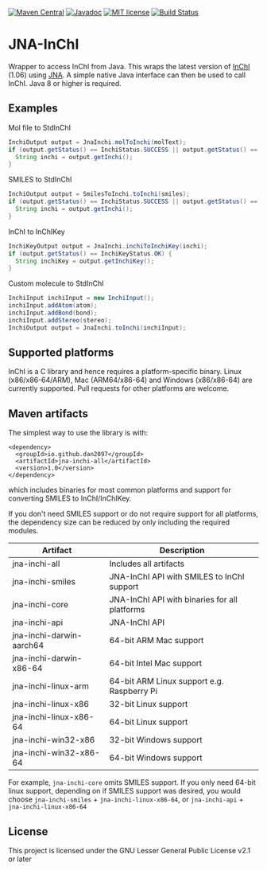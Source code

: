 [![Maven Central](https://img.shields.io/maven-central/v/io.github.dan2097/jna-inchi-all.svg?label=Maven%20Central)](https://search.maven.org/search?q=g:%22io.github.dan2097%22%20AND%20a:%22jna-inchi-all%22)
[![Javadoc](https://javadoc.io/badge/io.github.dan2097/jna-inchi-api.svg)](https://javadoc.io/doc/io.github.dan2097/jna-inchi-api)
[![MIT license](https://img.shields.io/badge/License-LGPLv2.1-blue.svg)](https://opensource.org/licenses/LGPL-2.1)
[![Build Status](https://github.com/dan2097/jna-inchi/workflows/ci_build/badge.svg)](https://github.com/dan2097/jna-inchi/actions)

# JNA-InChI
Wrapper to access InChI from Java. This wraps the latest version of [InChI](https://www.inchi-trust.org/) (1.06) using [JNA](https://github.com/java-native-access/jna). A simple native Java interface can then be used to call InChI.
Java 8 or higher is required.

## Examples
Mol file to StdInChI
```java
InchiOutput output = JnaInchi.molToInchi(molText);
if (output.getStatus() == InchiStatus.SUCCESS || output.getStatus() == InchiStatus.WARNING) {
  String inchi = output.getInchi();
}
```

SMILES to StdInChI
```java
InchiOutput output = SmilesToInchi.toInchi(smiles);
if (output.getStatus() == InchiStatus.SUCCESS || output.getStatus() == InchiStatus.WARNING) {
  String inchi = output.getInchi();
}
```

InChI to InChIKey
```java
InchiKeyOutput output = JnaInchi.inchiToInchiKey(inchi);
if (output.getStatus() == InchiKeyStatus.OK) {
  String inchiKey = output.getInchiKey();
}
```

Custom molecule to StdInChI
```java
InchiInput inchiInput = new InchiInput();
inchiInput.addAtom(atom);
inchiInput.addBond(bond);
inchiInput.addStereo(stereo);
InchiOutput output = JnaInchi.toInchi(inchiInput);
```

## Supported platforms
InChI is a C library and hence requires a platform-specific binary. Linux (x86/x86-64/ARM), Mac (ARM64/x86-64) and Windows (x86/x86-64) are currently supported. Pull requests for other platforms are welcome.

## Maven artifacts
The simplest way to use the library is with:
```
<dependency>
  <groupId>io.github.dan2097</groupId>
  <artifactId>jna-inchi-all</artifactId>
  <version>1.0</version>
</dependency>
```
which includes binaries for most common platforms and support for converting SMILES to InChI/InChIKey.

If you don't need SMILES support or do not require support for all platforms, the dependency size can be reduced by only including the required modules.

| Artifact                 | Description                                   |
|--------------------------|-----------------------------------------------|
| jna-inchi-all            | Includes all artifacts                        |
| jna-inchi-smiles         | JNA-InChI API with SMILES to InChI support    |
| jna-inchi-core           | JNA-InChI API with binaries for all  platforms|
| jna-inchi-api            | JNA-InChI API                                 |
| jna-inchi-darwin-aarch64 | 64-bit ARM Mac support                        |
| jna-inchi-darwin-x86-64  | 64-bit Intel Mac support                      |
| jna-inchi-linux-arm      | 64-bit ARM Linux support e.g. Raspberry Pi    |
| jna-inchi-linux-x86      | 32-bit Linux support                          |
| jna-inchi-linux-x86-64   | 64-bit Linux support                          |
| jna-inchi-win32-x86      | 32-bit Windows support                        |
| jna-inchi-win32-x86-64   | 64-bit Windows support                        |

For example, `jna-inchi-core` omits SMILES support. If you only need 64-bit linux support, depending on if SMILES support was desired, you would choose `jna-inchi-smiles` + `jna-inchi-linux-x86-64`, or `jna-inchi-api` + `jna-inchi-linux-x86-64`

## License
This project is licensed under the GNU Lesser General Public License v2.1 or later
